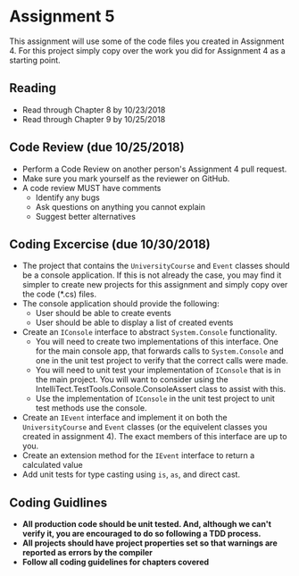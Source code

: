 # Assignment 5

This assignment will use some of the code files you created in Assignment 4. For this project simply copy over the work you did for Assignment 4 as a starting point.

## Reading 
* Read through Chapter 8 by 10/23/2018
* Read through Chapter 9 by 10/25/2018

## Code Review (due 10/25/2018)
* Perform a Code Review on another person's Assignment 4 pull request.
* Make sure you mark yourself as the reviewer on GitHub.
* A code review MUST have comments
    * Identify any bugs
    * Ask questions on anything you cannot explain
    * Suggest better alternatives

## Coding Excercise (due 10/30/2018)
* The project that contains the `UniversityCourse` and `Event` classes should be a console application. If this is not already the case, you may find it simpler to create new projects for this assignment and simply copy over the code (*.cs) files.
* The console application should provide the following:
    * User should be able to create events
    * User should be able to display a list of created events
* Create an `IConsole` interface to abstract `System.Console` functionality.
    * You will need to create two implementations of this interface. One for the main console app, that forwards calls to `System.Console` and one in the unit test project to verify that the correct calls were made.
    * You will need to unit test your implementation of `IConsole` that is in the main project. You will want to consider using the IntelliTect.TestTools.Console.ConsoleAssert class to assist with this.
    * Use the implementation of `IConsole` in the unit test project to unit test methods use the console.
* Create an `IEvent` interface and implement it on both the `UniversityCourse` and `Event` classes (or the equivelent classes you created in assignment 4). The exact members of this interface are up to you.
* Create an extension method for the `IEvent` interface to return a calculated value
* Add unit tests for type casting using `is`, `as`, and direct cast.

## Coding Guidlines

* **All production code should be unit tested.  And, although we can't verify it, you are encouraged to do so following a TDD process.**
* **All projects should have project properties set so that warnings are reported as errors by the compiler**
* **Follow all coding guidelines for chapters covered**
